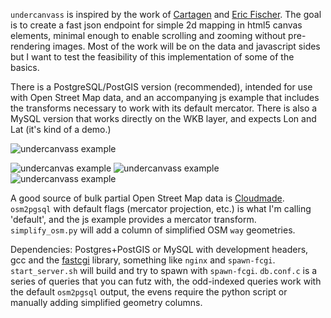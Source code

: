 `undercanvass` is inspired by the work of [Cartagen](http://cartagen.org) and 
[Eric Fischer](http://www.flickr.com/photos/walkingsf/). The goal is to create
a fast json endpoint for simple 2d mapping in html5 canvas elements, minimal 
enough to enable scrolling and zooming without pre-rendering images. Most of 
the work will be on the data and javascript sides but I want to test the 
feasibility of this implementation of some of the basics. 

There is a PostgreSQL/PostGIS version (recommended), intended for use with Open 
Street Map data, and an accompanying js example that includes the transforms 
necessary to work with its default mercator. There is also a MySQL version that 
works directly on the WKB layer, and expects Lon and Lat (it's kind of a demo.)


![undercanvass
example](undercanvass/raw/master/rendered_map_examples/sf_marin_complex.png)

![undercanvas example](undercanvass/raw/master/rendered_map_examples/Bay_Bridge_simplified.png)
![undercanvass
example](undercanvass/raw/master/rendered_map_examples/Nor_Cal_railways.png)
![undercanvass
example](undercanvass/raw/master/rendered_map_examples/SF_all_roads.png)

A good source of bulk partial Open Street Map data is [Cloudmade](http://downloads.cloudmade.com/).
`osm2pgsql` with default flags (mercator projection, etc.) is what I'm calling
'default', and the js example provides a mercator transform. `simplify_osm.py` 
will add a column of simplified OSM `way` geometries.

Dependencies: Postgres+PostGIS or MySQL with development headers, gcc and the 
[fastcgi](http://www.fastcgi.com/) library, something like `nginx` and 
`spawn-fcgi`. `start_server.sh` will build and try to spawn with `spawn-fcgi`. 
`db.conf.c` is a series of queries that you can futz with, the odd-indexed
queries work with the default `osm2pgsql` output, the evens require the python
script or manually adding simplified geometry columns.
